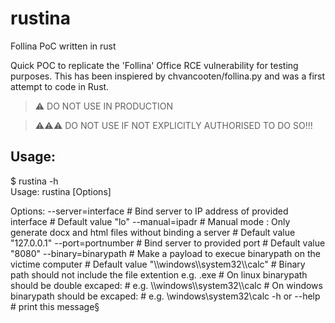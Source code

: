 # rustina
Follina PoC written in rust

Quick POC to replicate the 'Follina' Office RCE vulnerability for testing purposes. This has been inspiered by chvancooten/follina.py and was a first attempt to code in Rust.

> ⚠ DO NOT USE IN PRODUCTION

> ⚠⚠⚠ DO NOT USE IF NOT EXPLICITLY AUTHORISED TO DO SO!!!

## Usage:
 $ rustina -h                                                                                      
Usage: rustina [Options]

Options:
        --server=interface  # Bind server to IP address of provided interface
                            # Default value "lo"
        --manual=ipadr      # Manual mode : Only generate docx and html files without binding a server
                            # Default value "127.0.0.1"
        --port=portnumber   # Bind server to provided port
                            # Default value "8080"
        --binary=binarypath # Make a payload to execue binarypath on the victime computer
                            # Default value "\\\\windows\\\\system32\\\\calc"
                            # Binary path should not include the file extention e.g. .exe
                            # On linux binarypath should be double excaped:
                            # e.g. \\\\windows\\\\system32\\\\calc
                            # On windows binarypath should be excaped:
                            # e.g. \\windows\\system32\\calc
        -h or --help        # print this message§
```
```

